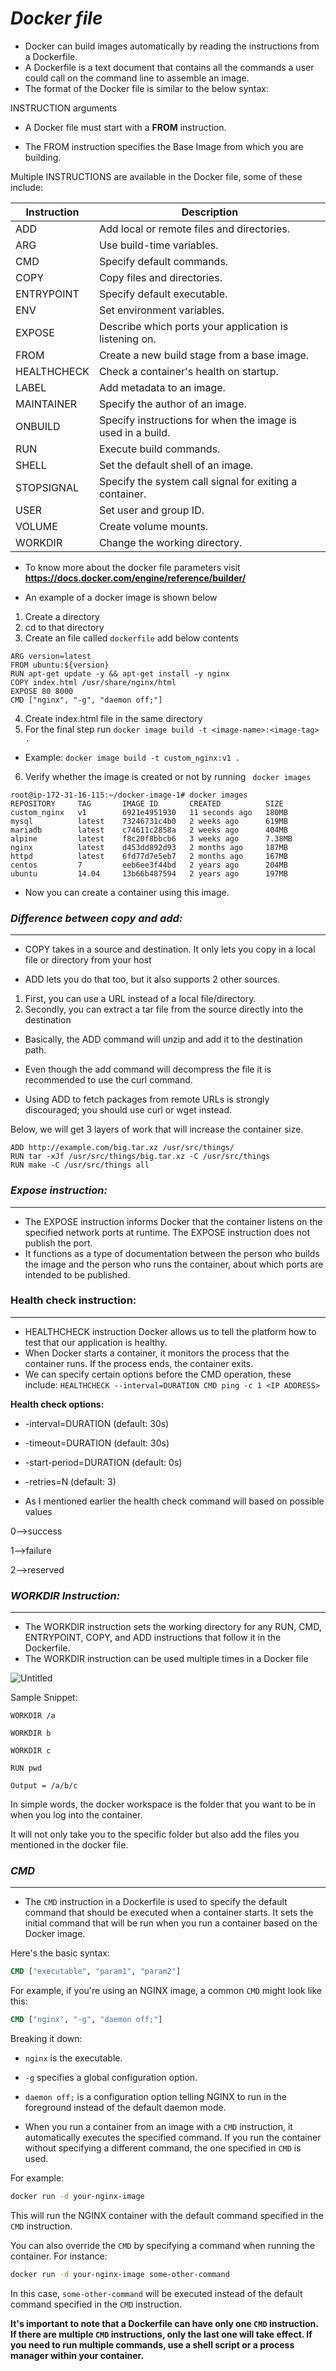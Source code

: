 # *Docker file*

- Docker can build images automatically by reading the instructions from a Dockerfile. 
- A Dockerfile is a text document that contains all the commands a user could call on the command line to assemble an image. 
- The format of the Docker file is similar to the below syntax:

INSTRUCTION arguments

- A Docker file must start with a **FROM** instruction.

- The FROM instruction specifies the Base Image from which you are building.

Multiple INSTRUCTIONS are available in the Docker file, some of these include:
                              
| Instruction   | Description                                                          |
|---------------|----------------------------------------------------------------------|
| ADD           | Add local or remote files and directories.                          |
| ARG           | Use build-time variables.                                            |
| CMD           | Specify default commands.                                            |
| COPY          | Copy files and directories.                                          |
| ENTRYPOINT    | Specify default executable.                                          |
| ENV           | Set environment variables.                                           |
| EXPOSE        | Describe which ports your application is listening on.              |
| FROM          | Create a new build stage from a base image.                          |
| HEALTHCHECK   | Check a container's health on startup.                               |
| LABEL         | Add metadata to an image.                                            |
| MAINTAINER    | Specify the author of an image.                                      |
| ONBUILD       | Specify instructions for when the image is used in a build.         |
| RUN           | Execute build commands.                                              |
| SHELL         | Set the default shell of an image.                                   |
| STOPSIGNAL    | Specify the system call signal for exiting a container.              |
| USER          | Set user and group ID.                                               |
| VOLUME        | Create volume mounts.                                                |
| WORKDIR       | Change the working directory.  

- To know more about the docker file parameters visit **https://docs.docker.com/engine/reference/builder/**

- An example of a docker image is shown below
1. Create a directory
2. cd to that directory
3. Create an file called ```dockerfile``` add below contents
```
ARG version=latest
FROM ubuntu:${version}
RUN apt-get update -y && apt-get install -y nginx
COPY index.html /usr/share/nginx/html
EXPOSE 80 8000
CMD ["nginx", "-g", "daemon off;"]
```
4. Create index.html file in the same directory
5. For the final step run
```docker image build -t <image-name>:<image-tag> .```

- Example: ```docker image build -t custom_nginx:v1 .```

6. Verify whether the image is created or not by running ``` docker images```

```
root@ip-172-31-16-115:~/docker-image-1# docker images                                                                                           
REPOSITORY     TAG       IMAGE ID       CREATED          SIZE
custom_nginx   v1        6921e4951930   11 seconds ago   180MB
mysql          latest    73246731c4b0   2 weeks ago      619MB
mariadb        latest    c74611c2858a   2 weeks ago      404MB
alpine         latest    f8c20f8bbcb6   3 weeks ago      7.38MB
nginx          latest    d453dd892d93   2 months ago     187MB
httpd          latest    6fd77d7e5eb7   2 months ago     167MB
centos         7         eeb6ee3f44bd   2 years ago      204MB
ubuntu         14.04     13b66b487594   2 years ago      197MB
```
- Now you can create a container using this image.
### *Difference between copy and add:*
---
- COPY takes in a source and destination. It only lets you copy in a local file or directory from your host

- ADD lets you do that too, but it also supports 2 other sources.

1. First, you can use a URL instead of a local file/directory.
2. Secondly, you can extract a tar file from the source directly into the destination

- Basically, the ADD command will unzip and add it to the destination path.

- Even though the add command will decompress the file it is recommended to use the curl command.

- Using ADD to fetch packages from remote URLs is strongly discouraged; you should use curl or wget instead.

Below, we will get 3 layers of work that will increase the container size.
```
ADD http://example.com/big.tar.xz /usr/src/things/
RUN tar -xJf /usr/src/things/big.tar.xz -C /usr/src/things
RUN make -C /usr/src/things all
```
### *Expose instruction:*
----
- The EXPOSE instruction informs Docker that the container listens on the specified network ports at runtime. The EXPOSE instruction does not publish the port.
- It functions as a type of documentation between the person who builds the image and the person who runs the container, about which ports are intended to be published.
### **Health check instruction:**
---
- HEALTHCHECK instruction Docker allows us to tell the platform how to test that our application is healthy.
- When Docker starts a container, it monitors the process that the container runs. If the process ends, the container exits.
- We can specify certain options before the CMD operation, these include:
```HEALTHCHECK --interval=DURATION CMD ping -c 1 <IP ADDRESS>```

**Health check options:**

- -interval=DURATION (default: 30s)
- -timeout=DURATION (default: 30s)
- -start-period=DURATION (default: 0s)
- -retries=N (default: 3)

- As I mentioned earlier the health check command will based on possible values

0—>success

1—>failure

2—>reserved

### *WORKDIR Instruction:*
---
- The WORKDIR instruction sets the working directory for any RUN, CMD, ENTRYPOINT, COPY, and ADD instructions that follow it in the Dockerfile.
- The WORKDIR instruction can be used multiple times in a Docker file

![Untitled](https://github.com/Shriram-s-DevOps-Notes/Docker/assets/110009356/78e785e5-c31d-4081-99ef-443d259e710d)


Sample Snippet:
```
WORKDIR /a

WORKDIR b

WORKDIR c

RUN pwd

Output = /a/b/c
```
In simple words, the docker workspace is the folder that you want to be in when you log into the container.

It will not only take you to the specific folder but also add the files you mentioned in the docker file.
### *CMD*
---
- The `CMD` instruction in a Dockerfile is used to specify the default command that should be executed when a container starts. It sets the initial command that will be run when you run a container based on the Docker image.

Here's the basic syntax:

```Dockerfile
CMD ["executable", "param1", "param2"]
```

For example, if you're using an NGINX image, a common `CMD` might look like this:

```Dockerfile
CMD ["nginx", "-g", "daemon off;"]
```

Breaking it down:

- `nginx` is the executable.
- `-g` specifies a global configuration option.
- `daemon off;` is a configuration option telling NGINX to run in the foreground instead of the default daemon mode.

- When you run a container from an image with a `CMD` instruction, it automatically executes the specified command. If you run the container without specifying a different command, the one specified in `CMD` is used.

For example:

```bash
docker run -d your-nginx-image
```

This will run the NGINX container with the default command specified in the `CMD` instruction.

You can also override the `CMD` by specifying a command when running the container. For instance:

```bash
docker run -d your-nginx-image some-other-command
```

In this case, `some-other-command` will be executed instead of the default command specified in the `CMD` instruction.

**It's important to note that a Dockerfile can have only one `CMD` instruction. If there are multiple `CMD` instructions, only the last one will take effect. If you need to run multiple commands, use a shell script or a process manager within your container.**

